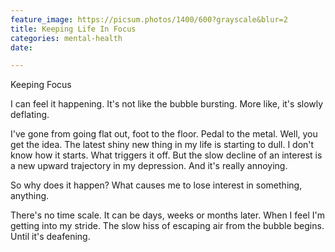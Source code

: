 ```yaml
---
feature_image: https://picsum.photos/1400/600?grayscale&blur=2
title: Keeping Life In Focus
categories: mental-health
date: 

---
```

Keeping Focus

I can feel it happening. It's not like the bubble bursting. More like, it's slowly deflating.

I've gone from going flat out, foot to the floor. Pedal to the metal. Well, you get the idea. The latest shiny new thing in my life is starting to dull.  I don't know how it starts. What triggers it off. But the slow decline of an interest is a new upward trajectory in my depression. And it's really annoying.

So why does it happen? What causes me to lose interest in something, anything. 

There's no time scale. It can be days, weeks or months later. When I feel I'm getting into my stride. The slow hiss of escaping air from the bubble begins. Until it's deafening.